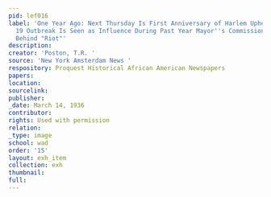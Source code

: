 ```yaml
---
pid: lef016
label: 'One Year Ago: Next Thursday Is First Anniversary of Harlem Upheaval March
  19 Outbreak Is Seen as Influence During Past Year Mayor''s Commission Revealed Forces
  Behind "Riot"'
description:
creator: 'Poston, T.R. '
source: 'New York Amsterdam News '
respository: Proquest Historical African American Newspapers
papers:
location:
sourcelink:
publisher:
_date: March 14, 1936
contributor:
rights: Used with permission
relation:
_type: image
school: wad
order: '15'
layout: exh_item
collection: exh
thumbnail:
full:
---
```


